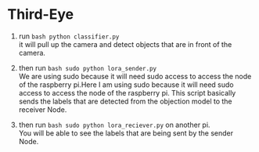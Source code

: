 # Third-Eye

1. run ```bash
   python classifier.py```   
it will pull up the camera and detect objects that are in front of the camera.   
   
2. then run ```bash
   sudo python lora_sender.py```   
We are using sudo because it will need sudo access to access the node of the raspberry pi.Here I am using sudo because it will need sudo access to access the node of the raspberry pi. This script basically sends the labels that are detected from the objection model to the receiver Node.
  
   
   
3. then run ```bash
   sudo python lora_reciever.py``` on another pi.     
You will be able to see the labels that are being sent by the sender Node.
